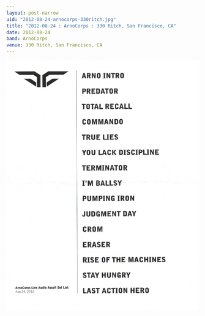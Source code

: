 ```yaml
---
layout: post-narrow
uid: "2012-08-24-arnocorps-330ritch.jpg"
title: "2012-08-24 : ArnoCorps : 330 Ritch, San Francisco, CA"
date: 2012-08-24
band: ArnoCorps
venue: 330 Ritch, San Francisco, CA
---
```


<div class="showcase">
  <img src="/img/2012/08/20120824-ArnoCorps-330Ritch.jpg" alt="2012-08-24-arnocorps-330ritch.jpg">
</div>
